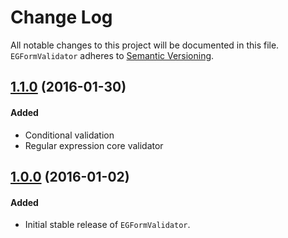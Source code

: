 # Change Log

All notable changes to this project will be documented in this file.
`EGFormValidator` adheres to [Semantic Versioning](http://semver.org/).

## [1.1.0](https://github.com/alusev/EGFormValidator/releases/1.1.0) (2016-01-30)

#### Added
- Conditional validation
- Regular expression core validator


## [1.0.0](https://github.com/alusev/EGFormValidator/releases/1.0.0) (2016-01-02)

#### Added
- Initial stable release of `EGFormValidator`.
